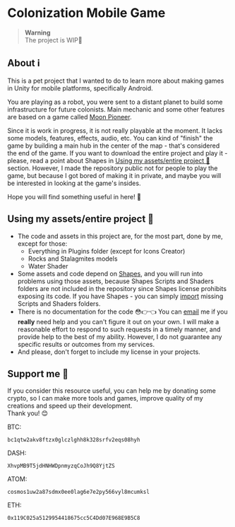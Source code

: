 # Colonization Mobile Game

> **Warning**  
> The project is WIP:construction:

## About :information_source:

This is a pet project that I wanted to do to learn more about making games in Unity for mobile platforms, specifically Android.

You are playing as a robot, you were sent to a distant planet to build some infrastructure for future colonists. Main mechanic and some other features are based on a game called [Moon Pioneer](https://play.google.com/store/apps/details?id=com.norwichsidegames.tothemoon).

Since it is work in progress, it is not really playable at the moment. It lacks some models, features, effects, audio, etc. You can kind of "finish" the game by building a main hub in the center of the map - that's considered the end of the game. If you want to download the entire project and play it - please, read a point about Shapes in [Using my assets/entire project :memo:](#using-my-assetsentire-project-memo) section. However, I made the repository public not for people to play the game, but because I got bored of making it in private, and maybe you will be interested in looking at the game's insides.

Hope you will find something useful in here! :purple_heart:

## Using my assets/entire project :memo:

- The code and assets in this project are, for the most part, done by me, except for those:
    * Everything in Plugins folder (except for Icons Creator)
    * Rocks and Stalagmites models
    * Water Shader  
- Some assets and code depend on [Shapes](https://assetstore.unity.com/packages/tools/particles-effects/shapes-173167), and you will run into problems using those assets, because Shapes Scripts and Shaders folders are not included in the repository since Shapes license prohibits exposing its code. If you have Shapes - you can simply [import](https://docs.unity3d.com/Manual/upm-ui-import.html) missing Scripts and Shaders folders.
- There is no documentation for the code :flushed::point_right::point_left: You can [email](mailto:ewsannne@gmail.com) me if you **really** need help and you can't figure it out on your own. I will make a reasonable effort to respond to such requests in a timely manner, and provide help to the best of my ability. However, I do not guarantee any specific results or outcomes from my services.
- And please, don't forget to include my license in your projects.

## Support me :gift_heart:

If you consider this resource useful, you can help me by donating some crypto, so I can make more tools and games, improve quality of my creations and speed up their development.  
Thank you! :blush:

BTC:
```
bc1qtw2akv8ftzx0glczlghh8k328srfv2eqs08hyh
```
DASH:
```
XhvpMB9T5jdHNHWDpnmyzqCoJh9Q8YjtZS
```
ATOM:
```
cosmos1uw2a87sdmx0ee0lag6e7e2py566vyl8mcumksl
```
ETH:
```
0x119C025a5129954418675cc5C4Dd07E968E9B5C8
```
